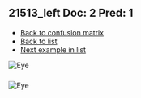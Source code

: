 ## 21513_left Doc: 2 Pred: 1
- [Back to confusion matrix](https://github.com/juliandewit/kaggle_retinopathy/blob/master/matrix.md)
- [Back to list](https://github.com/juliandewit/kaggle_retinopathy/blob/master/lists/21/list.md)
- [Next example in list](https://github.com/juliandewit/kaggle_retinopathy/blob/master/lists/21/21/21536_left.md)

![Eye](https://retinopaty.blob.core.windows.net/size1024/21513_left_2.jpeg)

### 

![Eye]()
